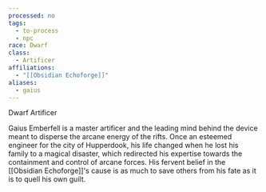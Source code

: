 ```yaml
---
processed: no
tags:
  - to-process
  - npc
race: Dwarf
class:
  - Artificer
affiliations:
  - "[[Obsidian Echoforge]]"
aliases:
  - gaius
---
```

Dwarf Artificer

Gaius Emberfell is a master artificer and the leading mind behind the device meant to disperse the arcane energy of the rifts. Once an esteemed engineer for the city of Hupperdook, his life changed when he lost his family to a magical disaster, which redirected his expertise towards the containment and control of arcane forces. His fervent belief in the [[Obsidian Echoforge]]'s cause is as much to save others from his fate as it is to quell his own guilt.